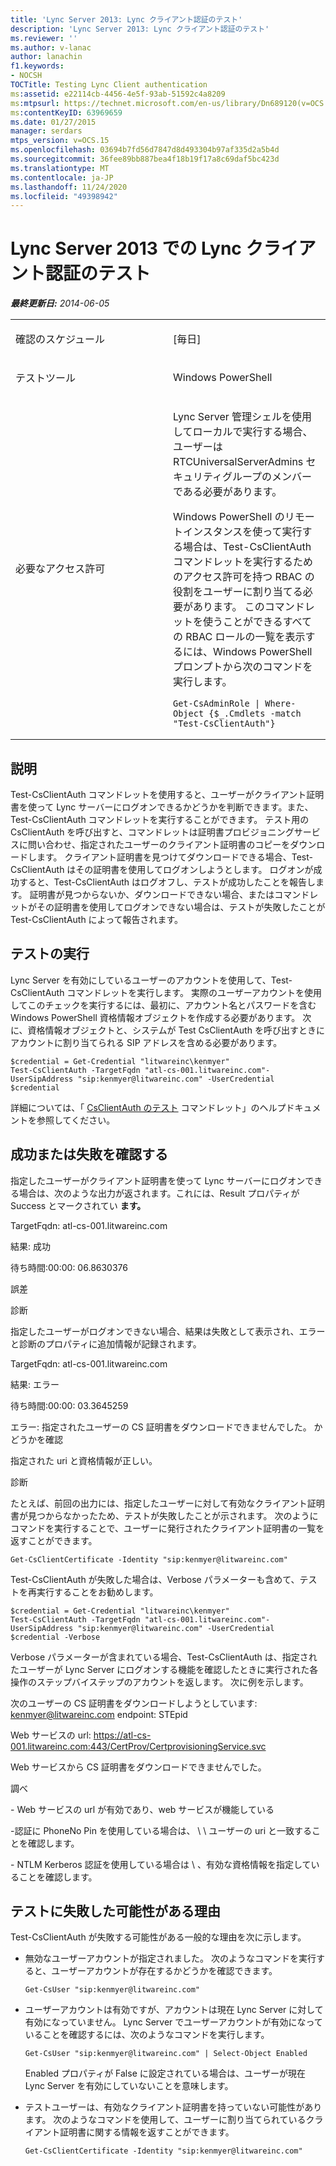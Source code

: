 ```yaml
---
title: 'Lync Server 2013: Lync クライアント認証のテスト'
description: 'Lync Server 2013: Lync クライアント認証のテスト'
ms.reviewer: ''
ms.author: v-lanac
author: lanachin
f1.keywords:
- NOCSH
TOCTitle: Testing Lync Client authentication
ms:assetid: e22114cb-4456-4e5f-93ab-51592c4a8209
ms:mtpsurl: https://technet.microsoft.com/en-us/library/Dn689120(v=OCS.15)
ms:contentKeyID: 63969659
ms.date: 01/27/2015
manager: serdars
mtps_version: v=OCS.15
ms.openlocfilehash: 03694b7fd56d7847d8d493304b97af335d2a5b4d
ms.sourcegitcommit: 36fee89bb887bea4f18b19f17a8c69daf5bc423d
ms.translationtype: MT
ms.contentlocale: ja-JP
ms.lasthandoff: 11/24/2020
ms.locfileid: "49398942"
---
```

# <a name="testing-lync-client-authentication-in-lync-server-2013"></a>Lync Server 2013 での Lync クライアント認証のテスト

<div data-xmlns="http://www.w3.org/1999/xhtml">

<div class="topic" data-xmlns="http://www.w3.org/1999/xhtml" data-msxsl="urn:schemas-microsoft-com:xslt" data-cs="https://msdn.microsoft.com/">

<div data-asp="https://msdn2.microsoft.com/asp">



</div>

<div id="mainSection">

<div id="mainBody">

<span> </span>

_**最終更新日:** 2014-06-05_


<table>
<colgroup>
<col style="width: 50%" />
<col style="width: 50%" />
</colgroup>
<tbody>
<tr class="odd">
<td><p>確認のスケジュール</p></td>
<td><p>[毎日]</p></td>
</tr>
<tr class="even">
<td><p>テストツール</p></td>
<td><p>Windows PowerShell</p></td>
</tr>
<tr class="odd">
<td><p>必要なアクセス許可</p></td>
<td><p>Lync Server 管理シェルを使用してローカルで実行する場合、ユーザーは RTCUniversalServerAdmins セキュリティグループのメンバーである必要があります。</p>
<p>Windows PowerShell のリモートインスタンスを使って実行する場合は、Test-CsClientAuth コマンドレットを実行するためのアクセス許可を持つ RBAC の役割をユーザーに割り当てる必要があります。 このコマンドレットを使うことができるすべての RBAC ロールの一覧を表示するには、Windows PowerShell プロンプトから次のコマンドを実行します。</p>
<pre><code>Get-CsAdminRole | Where-Object {$_.Cmdlets -match &quot;Test-CsClientAuth&quot;}</code></pre></td>
</tr>
</tbody>
</table>


<div>

## <a name="description"></a>説明

Test-CsClientAuth コマンドレットを使用すると、ユーザーがクライアント証明書を使って Lync サーバーにログオンできるかどうかを判断できます。また、Test-CsClientAuth コマンドレットを実行することができます。 テスト用の CsClientAuth を呼び出すと、コマンドレットは証明書プロビジョニングサービスに問い合わせ、指定されたユーザーのクライアント証明書のコピーをダウンロードします。 クライアント証明書を見つけてダウンロードできる場合、Test-CsClientAuth はその証明書を使用してログオンしようとします。 ログオンが成功すると、Test-CsClientAuth はログオフし、テストが成功したことを報告します。 証明書が見つからないか、ダウンロードできない場合、またはコマンドレットがその証明書を使用してログオンできない場合は、テストが失敗したことが Test-CsClientAuth によって報告されます。

</div>

<div>

## <a name="running-the-test"></a>テストの実行

Lync Server を有効にしているユーザーのアカウントを使用して、Test-CsClientAuth コマンドレットを実行します。 実際のユーザーアカウントを使用してこのチェックを実行するには、最初に、アカウント名とパスワードを含む Windows PowerShell 資格情報オブジェクトを作成する必要があります。 次に、資格情報オブジェクトと、システムが Test CsClientAuth を呼び出すときにアカウントに割り当てられる SIP アドレスを含める必要があります。

    $credential = Get-Credential "litwareinc\kenmyer"
    Test-CsClientAuth -TargetFqdn "atl-cs-001.litwareinc.com"-UserSipAddress "sip:kenmyer@litwareinc.com" -UserCredential $credential

詳細については、「 [CsClientAuth のテスト](https://technet.microsoft.com/library/gg398712\(v=ocs.14\).aspx) コマンドレット」のヘルプドキュメントを参照してください。

</div>

<div>

## <a name="determining-success-or-failure"></a>成功または失敗を確認する

指定したユーザーがクライアント証明書を使って Lync サーバーにログオンできる場合は、次のような出力が返されます。これには、Result プロパティが Success とマークされてい **ます。**

TargetFqdn: atl-cs-001.litwareinc.com

結果: 成功

待ち時間:00:00: 06.8630376

誤差

診断

指定したユーザーがログオンできない場合、結果は失敗として表示され、エラーと診断のプロパティに追加情報が記録されます。

TargetFqdn: atl-cs-001.litwareinc.com

結果: エラー

待ち時間:00:00: 03.3645259

エラー: 指定されたユーザーの CS 証明書をダウンロードできませんでした。 かどうかを確認

指定された uri と資格情報が正しい。

診断

たとえば、前回の出力には、指定したユーザーに対して有効なクライアント証明書が見つからなかったため、テストが失敗したことが示されます。 次のようにコマンドを実行することで、ユーザーに発行されたクライアント証明書の一覧を返すことができます。

    Get-CsClientCertificate -Identity "sip:kenmyer@litwareinc.com"

Test-CsClientAuth が失敗した場合は、Verbose パラメーターも含めて、テストを再実行することをお勧めします。

    $credential = Get-Credential "litwareinc\kenmyer"
    Test-CsClientAuth -TargetFqdn "atl-cs-001.litwareinc.com"-UserSipAddress "sip:kenmyer@litwareinc.com" -UserCredential $credential -Verbose

Verbose パラメーターが含まれている場合、Test-CsClientAuth は、指定されたユーザーが Lync Server にログオンする機能を確認したときに実行された各操作のステップバイステップのアカウントを返します。 次に例を示します。

次のユーザーの CS 証明書をダウンロードしようとしています: kenmyer@litwareinc.com endpoint: STEpid

Web サービスの url: https://atl-cs-001.litwareinc.com:443/CertProv/CertprovisioningService.svc

Web サービスから CS 証明書をダウンロードできませんでした。

調べ

\- Web サービスの url が有効であり、web サービスが機能している

\-認証に PhoneNo Pin を使用している場合は、 \\ \\ ユーザーの uri と一致することを確認します。

\- NTLM Kerberos 認証を使用している場合は \\ 、有効な資格情報を指定していることを確認します。

</div>

<div>

## <a name="reasons-why-the-test-might-have-failed"></a>テストに失敗した可能性がある理由

Test-CsClientAuth が失敗する可能性がある一般的な理由を次に示します。

  - 無効なユーザーアカウントが指定されました。 次のようなコマンドを実行すると、ユーザーアカウントが存在するかどうかを確認できます。
    
        Get-CsUser "sip:kenmyer@litwareinc.com"

  - ユーザーアカウントは有効ですが、アカウントは現在 Lync Server に対して有効になっていません。 Lync Server でユーザーアカウントが有効になっていることを確認するには、次のようなコマンドを実行します。
    
        Get-CsUser "sip:kenmyer@litwareinc.com" | Select-Object Enabled
    
    Enabled プロパティが False に設定されている場合は、ユーザーが現在 Lync Server を有効にしていないことを意味します。

  - テストユーザーは、有効なクライアント証明書を持っていない可能性があります。 次のようなコマンドを使用して、ユーザーに割り当てられているクライアント証明書に関する情報を返すことができます。
    
        Get-CsClientCertificate -Identity "sip:kenmyer@litwareinc.com"

</div>

</div>

<span> </span>

</div>

</div>

</div>

